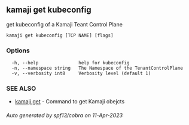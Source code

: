## kamaji get kubeconfig

get kubeconfig of a Kamaji Teant Control Plane

```
kamaji get kubeconfig [TCP NAME] [flags]
```

### Options

```
  -h, --help               help for kubeconfig
  -n, --namespace string   The Namespace of the TenantControlPlane
  -v, --verbosity int8     Verbosity level (default 1)
```

### SEE ALSO

* [kamaji get](kamaji_get.md)	 - Command to get Kamaji obejcts

###### Auto generated by spf13/cobra on 11-Apr-2023
